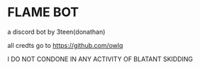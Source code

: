 # FLAME BOT

a discord bot by 3teen(donathan)

all credts go to https://github.com/owlq

I DO NOT CONDONE IN ANY ACTIVITY OF BLATANT SKIDDING

